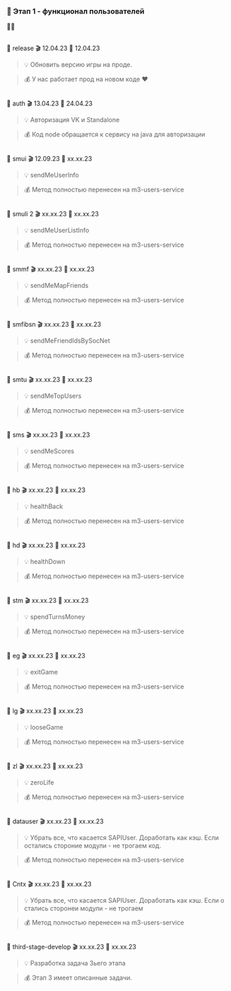 ### 🥗 Этап 1 -  функционал пользователей

🚧🚧

<Br>🧡 release 🎬 12.04.23 🚧 12.04.23

> 💡 Обновить версию игры на проде.

> 💰 У нас работает прод на новом коде ♥


<Br>🧡 auth 🎬 13.04.23 🚧 24.04.23

> 💡 Авторизация VK и Standalone

> 💰 Код node обращается к сервису на java для авторизации


<br>🧡 smui 🎬 12.09.23 🚧 xx.xx.23

> 💡 sendMeUserInfo

> 💰 Метод полностью перенесен на m3-users-service


<br>🧡 smuli 2 🎬 xx.xx.23 🚧 xx.xx.23

> 💡 sendMeUserListInfo

> 💰 Метод полностью перенесен на m3-users-service


<br>🧡 smmf 🎬 xx.xx.23 🚧 xx.xx.23

> 💡 sendMeMapFriends

> 💰 Метод полностью перенесен на m3-users-service


<br>🧡 smfibsn 🎬 xx.xx.23 🚧 xx.xx.23

> 💡 sendMeFriendIdsBySocNet

> 💰 Метод полностью перенесен на m3-users-service


<br>🧡 smtu 🎬 xx.xx.23 🚧 xx.xx.23

> 💡 sendMeTopUsers

> 💰 Метод полностью перенесен на m3-users-service


<br>🧡 sms 🎬 xx.xx.23 🚧 xx.xx.23

> 💡 sendMeScores

> 💰 Метод полностью перенесен на m3-users-service


<br>🧡 hb 🎬 xx.xx.23 🚧 xx.xx.23

> 💡 healthBack

> 💰 Метод полностью перенесен на m3-users-service

<br>🧡 hd 🎬 xx.xx.23 🚧 xx.xx.23

> 💡 healthDown

> 💰 Метод полностью перенесен на m3-users-service


<br>🧡 stm 🎬 xx.xx.23 🚧 xx.xx.23

> 💡 spendTurnsMoney

> 💰 Метод полностью перенесен на m3-users-service

<br>🧡 eg  🎬 xx.xx.23 🚧 xx.xx.23

> 💡 exitGame

> 💰 Метод полностью перенесен на m3-users-service

<br>🧡 lg  🎬 xx.xx.23 🚧 xx.xx.23

> 💡 looseGame

> 💰 Метод полностью перенесен на m3-users-service


<br>🧡 zl 🎬 xx.xx.23 🚧 xx.xx.23

> 💡 zeroLife

> 💰 Метод полностью перенесен на m3-users-service


<br>🧡 datauser  🎬 xx.xx.23 🚧 xx.xx.23

> 💡 Убрать все, что касается SAPIUser. Доработать как кэш. Если остались стороние модули - не трогаем код.

> 💰 Метод полностью перенесен на m3-users-service


<br>🧡 Cntx 🎬 xx.xx.23 🚧 xx.xx.23

> 💡 Убрать все, что касается SAPIUser. Доработать как кэш. Если о стались сторонеи модули - не трогаем

> 💰 Метод полностью перенесен на m3-users-service


<br>🧡 third-stage-develop 🎬 xx.xx.23 🚧 xx.xx.23

> 💡 Разработка задача 3ьего этапа

> 💰 Этап 3 имеет описанные задачи.
